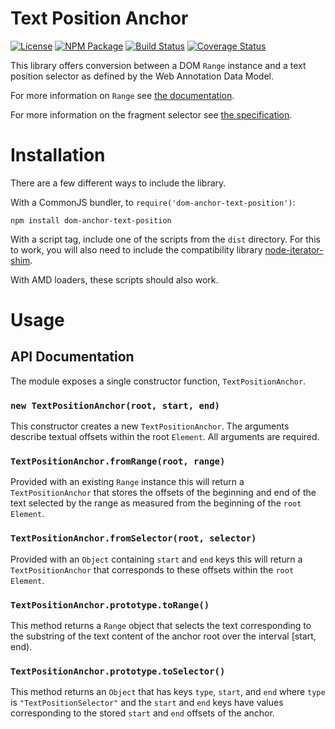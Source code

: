 Text Position Anchor
====================

[![License](https://img.shields.io/badge/license-MIT-blue.svg)](http://opensource.org/licenses/MIT)
[![NPM Package](https://img.shields.io/npm/v/dom-anchor-text-position.svg)](https://www.npmjs.com/package/dom-anchor-text-position)
[![Build Status](https://travis-ci.org/tilgovi/dom-anchor-text-position.svg?branch=master)](https://travis-ci.org/tilgovi/dom-anchor-text-position)
[![Coverage Status](https://coveralls.io/repos/tilgovi/dom-anchor-text-position/badge.svg?branch=master)](https://coveralls.io/r/tilgovi/dom-anchor-text-position?branch=master)

This library offers conversion between a DOM `Range` instance and a text
position selector as defined by the Web Annotation Data Model.

For more information on `Range` see
[the documentation](https://developer.mozilla.org/en-US/docs/Web/API/Range).

For more information on the fragment selector see
[the specification](http://www.w3.org/TR/annotation-model/#text-position-selector).

Installation
============

There are a few different ways to include the library.

With a CommonJS bundler, to `require('dom-anchor-text-position')`:

    npm install dom-anchor-text-position

With a script tag, include one of the scripts from the `dist` directory.
For this to work, you will also need to include the compatibility library
[node-iterator-shim](https://github.com/tilgovi/node-iterator-shim).

With AMD loaders, these scripts should also work.

Usage
=====

## API Documentation

The module exposes a single constructor function, `TextPositionAnchor`.

### `new TextPositionAnchor(root, start, end)`

This constructor creates a new `TextPositionAnchor`. The arguments describe
textual offsets within the root `Element`. All arguments are required.

### `TextPositionAnchor.fromRange(root, range)`

Provided with an existing `Range` instance this will return a
`TextPositionAnchor` that stores the offsets of the beginning and end of the
text selected by the range as measured from the beginning of the `root`
`Element`.

### `TextPositionAnchor.fromSelector(root, selector)`

Provided with an `Object` containing `start` and `end` keys this will return
a `TextPositionAnchor` that corresponds to these offsets within the `root`
`Element`.

### `TextPositionAnchor.prototype.toRange()`

This method returns a `Range` object that selects the text corresponding to
the substring of the text content of the anchor root over the interval
[start, end).

### `TextPositionAnchor.prototype.toSelector()`

This method returns an `Object` that has keys `type`, `start`, and `end` where
`type` is `"TextPositionSelector"` and the `start` and `end` keys have values
corresponding to the stored `start` and `end` offsets of the anchor.
